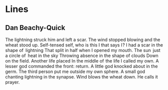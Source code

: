 # Lines
## Dan Beachy-Quick
The lightning struck him and left a scar.
The wind stopped blowing and the wheat stood up.
Self-tensed self, who is this I that says I ?
I had a scar in the shape of  lightning
That split in half when I opened my mouth.
The sun  just a circle of  heat in the sky
Throwing absence in the shape of clouds
Down on the field. Another life placed
In the middle of  the life I called my own.
A lesser god commanded the front: return.
A little god knocked about in the germ.
The third person put me outside my own sphere.
A small god chanting lightning in the synapse.
Wind blows the wheat down. He calls it prayer.